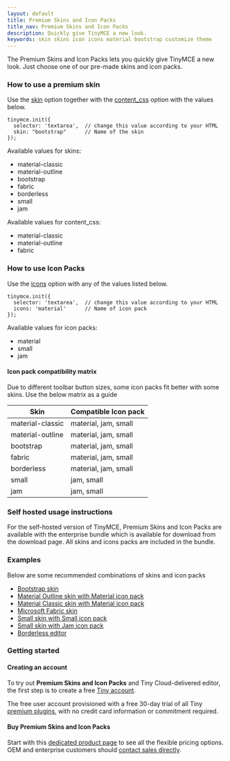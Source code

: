 ```yaml
---
layout: default
title: Premium Skins and Icon Packs
title_nav: Premium Skins and Icon Packs
description: Quickly give TinyMCE a new look.
keywords: skin skins icon icons material bootstrap customize theme
---
```


The Premium Skins and Icon Packs lets you quickly give TinyMCE a new look. Just choose one of our pre-made skins and icon packs.

### How to use a premium skin

Use the [skin]({{site.baseurl}}/configure/editor-appearance/#skin) option together with the [content_css]({{site.baseurl}}/configure/content-appearance/#content_css) option with the values below.

```
tinymce.init({
  selector: 'textarea',  // change this value according to your HTML
  skin: "bootstrap"      // Name of the skin
});
```

Available values for skins:

- material-classic
- material-outline
- bootstrap
- fabric
- borderless
- small
- jam

Available values for content_css:

- material-classic
- material-outline
- fabric

### How to use Icon Packs

Use the [icons]({{site.baseurl}}/configure/editor-appearance/#icons) option with any of the values listed below.

    tinymce.init({
      selector: 'textarea',  // change this value according to your HTML
      icons: 'material'      // Name of icon pack
    });

Available values for icon packs:

- material
- small
- jam

#### Icon pack compatibility matrix
Due to different toolbar button sizes, some icon packs fit better with some skins. Use the below matrix as a guide

| Skin | Compatible Icon pack |
| --- | --- |
| material-classic | material, jam, small |
| material-outline | material, jam, small |
| bootstrap | material, jam, small |
| fabric | material, jam, small |
| borderless | material, jam, small |
| small | jam, small |
| jam | jam, small |


### Self hosted usage instructions
For the self-hosted version of TinyMCE, Premium Skins and Icon Packs are available with the enterprise bundle which is available for download from the download page. All skins and icons packs are included in the bundle.


### Examples
Below are some recommended combinations of skins and icon packs

* [Bootstrap skin]({{site.baseurl}}/enterprise/premium-skins-and-icon-packs/bootstrap-demo/)
* [Material Outline skin with Material icon pack]({{site.baseurl}}/enterprise/premium-skins-and-icon-packs/material-classic-demo/)
* [Material Classic skin with Material icon pack]({{site.baseurl}}/enterprise/premium-skins-and-icon-packs/material-outline-demo/)
* [Microsoft Fabric skin]({{site.baseurl}}/enterprise/premium-skins-and-icon-packs/fabric-demo/)
* [Small skin with Small icon pack]({{site.baseurl}}/enterprise/premium-skins-and-icon-packs/small-demo/)
* [Small skin with Jam icon pack]({{site.baseurl}}/enterprise/premium-skins-and-icon-packs/jam-demo/)
* [Borderless editor]({{site.baseurl}}/enterprise/premium-skins-and-icon-packs/borderless-demo/)

### Getting started

#### Creating an account

To try out **Premium Skins and Icon Packs** and Tiny Cloud-delivered editor, the first step is to create a free [Tiny account](https://www.tiny.cloud/download/).

The free user account provisioned with a free 30-day trial of all Tiny [premium plugins](https://apps.tiny.cloud/product-category/tiny-cloud-extensions/), with no credit card information or commitment required.

#### Buy Premium Skins and Icon Packs

Start with this [dedicated product page](https://apps.tiny.cloud/products/premium-skins-and-icon-packs/) to see all the flexible pricing options. OEM and enterprise customers should [contact sales directly](https://www.tiny.cloud/contact/).
